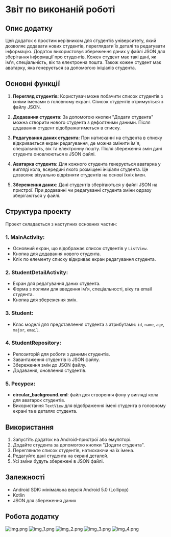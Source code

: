 # Звіт по виконаній роботі

## Опис додатку

Цей додаток є простим керівником для студентів університету, який дозволяє додавати нових студентів, переглядати їх деталі та редагувати інформацію. Додаток використовує збереження даних у файлі JSON для зберігання інформації про студентів. Кожен студент має такі дані, як ім'я, спеціальність, вік та електронна пошта. Також кожен студент має аватарку, яка генерується за допомогою ініціалів студента.

## Основні функції

1. **Перегляд студентів**: Користувач може побачити список студентів з їхніми іменами в головному екрані. Список студентів отримується з файлу JSON.

2. **Додавання студента**: За допомогою кнопки "Додати студента" можна створити нового студента з дефолтними даними. Після додавання студент відображатиметься в списку.

3. **Редагування даних студента**: При натисканні на студента в списку відкривається екран редагування, де можна змінити ім'я, спеціальність, вік та електронну пошту. Після збереження змін дані студента оновлюються в JSON файлі.

4. **Аватарка студента**: Для кожного студента генерується аватарка у вигляді кола, всередині якого розміщені ініціали студента. Це дозволяє візуально відрізняти студентів на основі їхніх імен.

5. **Збереження даних**: Дані студентів зберігаються у файлі JSON на пристрої. При додаванні чи редагуванні студента зміни одразу зберігаються у файлі.

## Структура проекту

Проект складається з наступних основних частин:

### 1. **MainActivity**:
- Основний екран, що відображає список студентів у `ListView`.
- Кнопка для додавання нового студента.
- Клік по елементу списку відкриває екран редагування студента.

### 2. **StudentDetailActivity**:
- Екран для редагування даних студента.
- Форма з полями для введення ім'я, спеціальності, віку та email студента.
- Кнопка для збереження змін.

### 3. **Student**:
- Клас моделі для представлення студента з атрибутами: `id`, `name`, `age`, `major`, `email`.

### 4. **StudentRepository**:
- Репозиторій для роботи з даними студентів.
- Завантаження студентів із JSON файлу.
- Збереження змін до JSON файлу.
- Додавання, оновлення студентів.

### 5. **Ресурси**:
- **circular_background.xml**: файл для створення фону у вигляді кола для аватарок студентів.
- Використання `TextView` для відображення імені студента в головному екрані та в деталях студента.

## Використання

1. Запустіть додаток на Android-пристрої або емуляторі.
2. Додайте студента за допомогою кнопки "Додати студента".
3. Перегляньте список студентів, натискаючи на їх імена.
4. Редагуйте дані студента на екрані деталей.
5. Усі зміни будуть збережені в JSON файлі.

## Залежності

- Android SDK: мінімальна версія Android 5.0 (Lollipop)
- Kotlin
- JSON для збереження даних

## Робота додатку

![img.png](img.png)
![img_1.png](img_1.png)
![img_2.png](img_2.png)
![img_3.png](img_3.png)
![img_4.png](img_4.png)